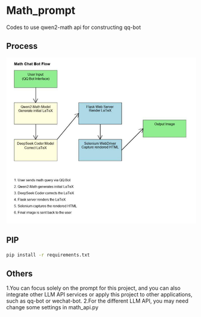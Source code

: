 # Math_prompt
Codes to use qwen2-math api for constructing qq-bot

## Process

![Flowchart](./flow.jpg)

## PIP
```bash
pip install -r requirements.txt
```

## Others
1.You can focus solely on the prompt for this project, and you can also integrate other LLM API services or apply this project to other applications, such as qq-bot or wechat-bot.
2.For the different LLM API, you may need change some settings in math_api.py
